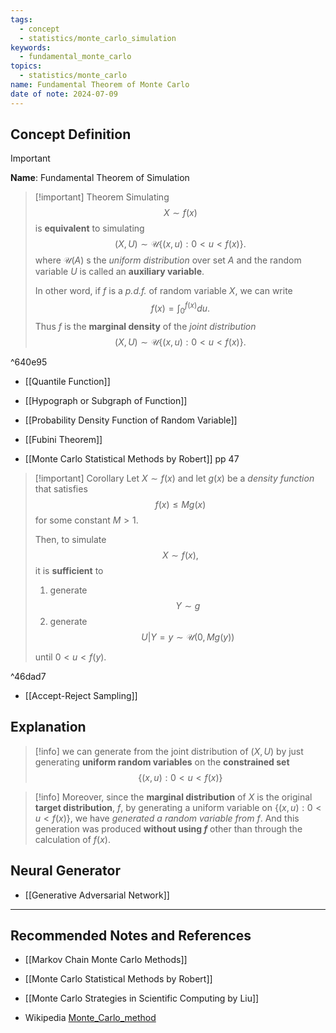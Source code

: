 ```yaml
---
tags:
  - concept
  - statistics/monte_carlo_simulation
keywords:
  - fundamental_monte_carlo
topics:
  - statistics/monte_carlo
name: Fundamental Theorem of Monte Carlo
date of note: 2024-07-09
---
```


## Concept Definition

>[!important]
>**Name**: Fundamental Theorem of Simulation

>[!important] Theorem
>Simulating $$X \sim f(x)$$ is **equivalent** to simulating $$(X, U) \sim \mathcal{U}\left\{ (x,u):  0 < u < f(x) \right\}. $$ where $\mathcal{U}(A)$ s the *uniform distribution* over set $A$ and the random variable $U$ is called an **auxiliary variable**.
>
>In other word, if $f$ is a *p.d.f.* of random variable $X$, we can write
>$$
>f(x) = \int_{0}^{f(x)}du.
>$$
>Thus $f$ is the **marginal density** of the *joint distribution* $$(X, U) \sim \mathcal{U}\left\{ (x,u):  0 < u < f(x) \right\}. $$

^640e95


- [[Quantile Function]]
- [[Hypograph or Subgraph of Function]]
- [[Probability Density Function of Random Variable]]
- [[Fubini Theorem]]

- [[Monte Carlo Statistical Methods by Robert]] pp 47


>[!important] Corollary
>Let $X \sim f(x)$ and let $g(x)$ be a *density function* that satisfies 
>$$f(x) \le M g(x)$$ for some constant $M > 1$. 
>
>Then, to simulate $$X \sim f(x),$$ it is **sufficient** to 
>1. generate $$Y \sim g$$
>2. generate $$U|Y=y \sim \mathcal{U}(0, Mg(y))$$ 
>
>until $0 < u <f(y).$

^46dad7

- [[Accept-Reject Sampling]]

## Explanation

>[!info]
>we can generate from the joint distribution of $(X, U)$ by just generating **uniform random variables** on the **constrained set**
>$$\left\{ (x,u):  0 < u < f(x) \right\}$$

>[!info]
>Moreover, since the **marginal distribution** of $X$ is the original **target distribution**, $f$, by generating a uniform variable on $\left\{ (x,u):  0 < u < f(x) \right\}$, we have *generated a random variable from* $f$. And this generation was produced **without using $f$** other than through the calculation of $f(x)$.

## Neural Generator

- [[Generative Adversarial Network]]



-----------
##  Recommended Notes and References



- [[Markov Chain Monte Carlo Methods]]


- [[Monte Carlo Statistical Methods by Robert]]
- [[Monte Carlo Strategies in Scientific Computing by Liu]]
- Wikipedia [Monte_Carlo_method](https://en.wikipedia.org/wiki/Monte_Carlo_method)
